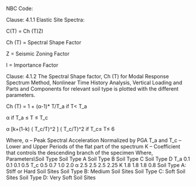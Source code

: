NBC Code:


Clause: 4.1.1 Elastic Site Spectra:


C(T) = Ch (T)ZI 


Ch (T) = Spectral Shape Factor 


Z = Seismic Zoning Factor


I = Importance Factor


Clause: 4.1.2 The Spectral Shape factor, Ch (T) for Modal Response Spectrum Method, Nonlinear Time History Analysis, Vertical Loading and Parts and Components for relevant soil type is plotted with the different parameters. 


Ch (T) =   1 + (α-1)*  T/T_a   if T< T_a


   α  if  T_a ≤ T ≤ T_c

   
   α [k+(1-k) ( T_c/T)^2 ] ( T_c/T)^2 if  T_c≤ T≤ 6
   
Where,
α – Peak Spectral Acceleration Normalized by PGA
T_a and T_c – Lower and Upper Periods of the flat part of the spectrum
K – Coefficient that controls the descending branch of the specimen
Where, 
Parameters\Soil Type	Soil Type A	Soil Type B	Soil Type C	Soil Type D
T_a	0.1	0.1	0.1	0.5
T_c	0.5	0.7	1.0	2.0
α	2.5	2.5	2.5	2.25
             K	1.8	1.8	1.8	0.8
Soil Type A: Stiff or Hard Soil Sites
Soil Type B: Medium Soil Sites
Soil Type C: Soft Soil Sites
Soil Type D: Very Soft Soil Sites
